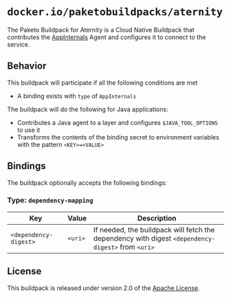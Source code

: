 # `docker.io/paketobuildpacks/aternity`
The Paketo Buildpack for Aternity is a Cloud Native Buildpack that contributes the [AppInternals][a] Agent and configures it to connect to the service.

[a]: https://www.riverbed.com/products/steelcentral/steelcentral-appinternals.html

## Behavior
This buildpack will participate if all the following conditions are met

* A binding exists with `type` of `AppInternals`

The buildpack will do the following for Java applications:

* Contributes a Java agent to a layer and configures `$JAVA_TOOL_OPTIONS` to use it
* Transforms the contents of the binding secret to environment variables with the pattern `<KEY>=<VALUE>`

## Bindings
The buildpack optionally accepts the following bindings:

### Type: `dependency-mapping`
|Key                   | Value   | Description
|----------------------|---------|------------
|`<dependency-digest>` | `<uri>` | If needed, the buildpack will fetch the dependency with digest `<dependency-digest>` from `<uri>`

## License

This buildpack is released under version 2.0 of the [Apache License][a].

[a]: http://www.apache.org/licenses/LICENSE-2.0
